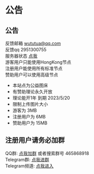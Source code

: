 # 公告

## 公告

反馈邮箱 wututua@qq.com\
反馈qq 2951300755\
服务器状态 [点我](https://tz.wututu.cn/service)\
游客用户只能使用HongKong节点\
注册用户能使用所有标准节点\
赞助用户可以使用高级节点

* 本站点为公益图床
* 有赞助理论永久开放
* 理论能开1年 到期 2023/5/20
* 限制上传图片大小
* 游客为 3MB
* 注册用户为 6MB
* 赞助用户为 15MB

## 注册用户请务必加群

QQ群: [点我加群](https://jq.qq.com/?\_wv=1027\&k=A5KtfxHk) 或者搜索群号 465868918\
Telegram群: [点我进群](https://t.me/wututu\_blog)\
Telegram频道: [点我进入](https://t.me/wututu\_blog\_pd)
